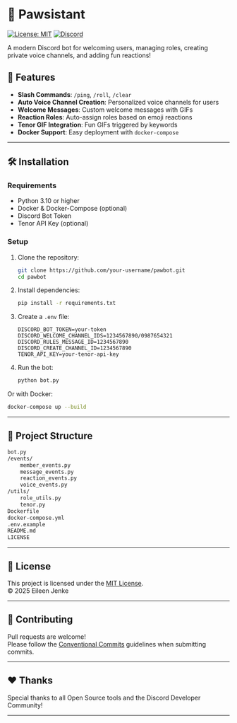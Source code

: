 # 🐾 Pawsistant

[![License: MIT](https://img.shields.io/badge/License-MIT-yellow.svg)](https://opensource.org/licenses/MIT)
[![Discord](https://img.shields.io/discord/898088826134757426?label=Join%20Us%21&logo=discord)](https://discord.gg/6dzteBrQyg)

A modern Discord bot for welcoming users, managing roles, creating private voice channels, and adding fun reactions!

## 🚀 Features

- **Slash Commands**: `/ping`, `/roll`, `/clear`
- **Auto Voice Channel Creation**: Personalized voice channels for users
- **Welcome Messages**: Custom welcome messages with GIFs
- **Reaction Roles**: Auto-assign roles based on emoji reactions
- **Tenor GIF Integration**: Fun GIFs triggered by keywords
- **Docker Support**: Easy deployment with `docker-compose`

---

## 🛠️ Installation

### Requirements

- Python 3.10 or higher
- Docker & Docker-Compose (optional)
- Discord Bot Token
- Tenor API Key (optional)

### Setup

1. Clone the repository:
   ```bash
   git clone https://github.com/your-username/pawbot.git
   cd pawbot
   ```

2. Install dependencies:
   ```bash
   pip install -r requirements.txt
   ```

3. Create a `.env` file:
   ```env
   DISCORD_BOT_TOKEN=your-token
   DISCORD_WELCOME_CHANNEL_IDS=1234567890/0987654321
   DISCORD_RULES_MESSAGE_ID=1234567890
   DISCORD_CREATE_CHANNEL_ID=1234567890
   TENOR_API_KEY=your-tenor-api-key
   ```

4. Run the bot:
   ```bash
   python bot.py
   ```

Or with Docker:
   ```bash
   docker-compose up --build
   ```

---

## 📂 Project Structure

```bash
bot.py
/events/
    member_events.py
    message_events.py
    reaction_events.py
    voice_events.py
/utils/
    role_utils.py
    tenor.py
Dockerfile
docker-compose.yml
.env.example
README.md
LICENSE
```

---

## 📜 License

This project is licensed under the [MIT License](LICENSE).  
© 2025 Eileen Jenke

---

## 🤝 Contributing

Pull requests are welcome!  
Please follow the [Conventional Commits](https://www.conventionalcommits.org/en/v1.0.0/) guidelines when submitting commits.

---

## ❤️ Thanks

Special thanks to all Open Source tools and the Discord Developer Community!

---
